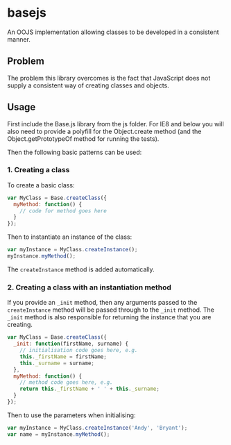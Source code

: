 # basejs

An OOJS implementation allowing classes to be developed in a consistent manner.

## Problem

The problem this library overcomes is the fact that JavaScript does not supply a consistent way of creating classes and objects.

## Usage

First include the Base.js library from the js folder. For IE8 and below you will also need to provide a polyfill for the Object.create method (and the Object.getPrototypeOf method for running the tests).

Then the following basic patterns can be used:

### 1. Creating a class

To create a basic class:

```javascript
var MyClass = Base.createClass({
  myMethod: function() {
    // code for method goes here
  }
});
```

Then to instantiate an instance of the class:

```javascript
var myInstance = MyClass.createInstance();
myInstance.myMethod();
```

The `createInstance` method is added automatically.


### 2. Creating a class with an instantiation method

If you provide an `_init` method, then any arguments passed to the `createInstance` method will be passed through
to the `_init` method. The `_init` method is also responsible for returning the instance that you are creating.

```javascript
var MyClass = Base.createClass({
  _init: function(firstName, surname) {
    // initialisation code goes here, e.g.
    this._firstName = firstName;
    this._surname = surname;
  },
  myMethod: function() {
    // method code goes here, e.g.
    return this._firstName + ' ' + this._surname;
  }
});
```

Then to use the parameters when initialising:

```javascript
var myInstance = MyClass.createInstance('Andy', 'Bryant');
var name = myInstance.myMethod();
```
